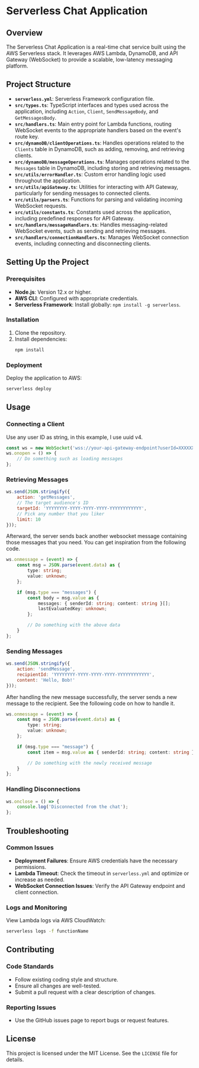 # Serverless Chat Application

## Overview
The Serverless Chat Application is a real-time chat service built using the AWS Serverless stack. It leverages AWS Lambda, DynamoDB, and API Gateway (WebSocket) to provide a scalable, low-latency messaging platform.

## Project Structure

- **`serverless.yml`**: Serverless Framework configuration file.
- **`src/types.ts`**: TypeScript interfaces and types used across the application, including `Action`, `Client`, `SendMessageBody`, and `GetMessagesBody`.
- **`src/handlers.ts`**: Main entry point for Lambda functions, routing WebSocket events to the appropriate handlers based on the event's route key.
- **`src/dynamoDB/clientOperations.ts`**: Handles operations related to the `Clients` table in DynamoDB, such as adding, removing, and retrieving clients.
- **`src/dynamoDB/messageOperations.ts`**: Manages operations related to the `Messages` table in DynamoDB, including storing and retrieving messages.
- **`src/utils/errorHandler.ts`**: Custom error handling logic used throughout the application.
- **`src/utils/apiGateway.ts`**: Utilities for interacting with API Gateway, particularly for sending messages to connected clients.
- **`src/utils/parsers.ts`**: Functions for parsing and validating incoming WebSocket requests.
- **`src/utils/constants.ts`**: Constants used across the application, including predefined responses for API Gateway.
- **`src/handlers/messageHandlers.ts`**: Handles messaging-related WebSocket events, such as sending and retrieving messages.
- **`src/handlers/connectionHandlers.ts`**: Manages WebSocket connection events, including connecting and disconnecting clients.

## Setting Up the Project

### Prerequisites
- **Node.js**: Version 12.x or higher.
- **AWS CLI**: Configured with appropriate credentials.
- **Serverless Framework**: Install globally: `npm install -g serverless`.

### Installation
1. Clone the repository.
2. Install dependencies:
   ```bash
   npm install
   ```

### Deployment
Deploy the application to AWS:
```bash
serverless deploy
```

## Usage

### Connecting a Client
Use any user ID as string, in this example, I use uuid v4.

```javascript
const ws = new WebSocket('wss://your-api-gateway-endpoint?userId=XXXXXXXX-XXXX-XXXX-XXXX-XXXXXXXXXXXX');
ws.onopen = () => {
    // Do something such as loading messages
};
```

### Retrieving Messages
```javascript
ws.send(JSON.stringify({
    action: 'getMessages',
    // The target audience's ID
    targetId: 'YYYYYYYY-YYYY-YYYY-YYYY-YYYYYYYYYYYY',
    // Pick any number that you liker
    limit: 10
}));
```

Afterward, the server sends back another websocket message containing those messages that you need. You can get inspiration from the following code.

```ts
ws.onmessage = (event) => {
    const msg = JSON.parse(event.data) as {
        type: string;
        value: unknown;
    };

    if (msg.type === "messages") {
        const body = msg.value as {
            messages: { senderId: string; content: string }[];
            lastEvaluatedKey: unknown;
        };

        // Do something with the above data
    }
};
```

### Sending Messages
```javascript
ws.send(JSON.stringify({
    action: 'sendMessage',
    recipientId: 'YYYYYYYY-YYYY-YYYY-YYYY-YYYYYYYYYYYY',
    content: 'Hello, Bob!'
}));
```

After handling the new message successfully, the server sends a new message to the recipient. See the following code on how to handle it.

```ts
ws.onmessage = (event) => {
    const msg = JSON.parse(event.data) as {
        type: string;
        value: unknown;
    };

    if (msg.type === "message") {
        const item = msg.value as { senderId: string; content: string };

        // Do something with the newly received message
    }
};
```

### Handling Disconnections
```javascript
ws.onclose = () => {
    console.log('Disconnected from the chat');
};
```

## Troubleshooting

### Common Issues
- **Deployment Failures**: Ensure AWS credentials have the necessary permissions.
- **Lambda Timeout**: Check the timeout in `serverless.yml` and optimize or increase as needed.
- **WebSocket Connection Issues**: Verify the API Gateway endpoint and client connection.

### Logs and Monitoring
View Lambda logs via AWS CloudWatch:
```bash
serverless logs -f functionName
```

## Contributing

### Code Standards
- Follow existing coding style and structure.
- Ensure all changes are well-tested.
- Submit a pull request with a clear description of changes.

### Reporting Issues
- Use the GitHub issues page to report bugs or request features.

## License
This project is licensed under the MIT License. See the `LICENSE` file for details.
